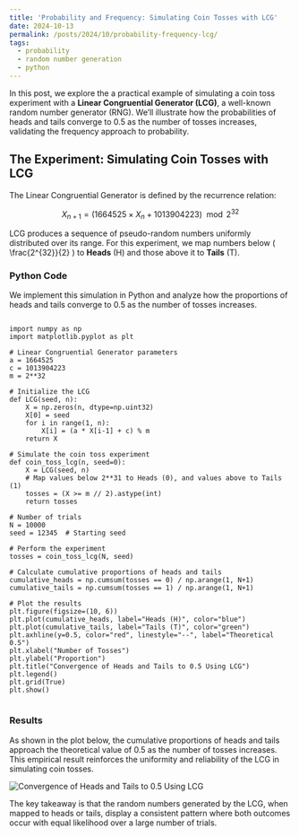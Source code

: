 ```yaml
---
title: 'Probability and Frequency: Simulating Coin Tosses with LCG'
date: 2024-10-13
permalink: /posts/2024/10/probability-frequency-lcg/
tags:
  - probability
  - random number generation
  - python
---
```


In this post, we explore the a practical example of simulating a coin toss experiment with a **Linear Congruential Generator (LCG)**, a well-known random number generator (RNG). We’ll illustrate how the probabilities of heads and tails converge to 0.5 as the number of tosses increases, validating the frequency approach to probability.


## The Experiment: Simulating Coin Tosses with LCG

The Linear Congruential Generator is defined by the recurrence relation:

$$
X_{n+1} = (1664525 \times X_n + 1013904223) \mod 2^{32}
$$

LCG produces a sequence of pseudo-random numbers uniformly distributed over its range. For this experiment, we map numbers below \( \frac{2^{32}}{2} \) to **Heads** (H) and those above it to **Tails** (T). 

### Python Code

We implement this simulation in Python and analyze how the proportions of heads and tails converge to 0.5 as the number of tosses increases.







  <pre><code>
import numpy as np
import matplotlib.pyplot as plt

# Linear Congruential Generator parameters
a = 1664525
c = 1013904223
m = 2**32

# Initialize the LCG
def LCG(seed, n):
    X = np.zeros(n, dtype=np.uint32)
    X[0] = seed
    for i in range(1, n):
        X[i] = (a * X[i-1] + c) % m
    return X

# Simulate the coin toss experiment
def coin_toss_lcg(n, seed=0):
    X = LCG(seed, n)
    # Map values below 2**31 to Heads (0), and values above to Tails (1)
    tosses = (X >= m // 2).astype(int)
    return tosses

# Number of trials
N = 10000
seed = 12345  # Starting seed

# Perform the experiment
tosses = coin_toss_lcg(N, seed)

# Calculate cumulative proportions of heads and tails
cumulative_heads = np.cumsum(tosses == 0) / np.arange(1, N+1)
cumulative_tails = np.cumsum(tosses == 1) / np.arange(1, N+1)

# Plot the results
plt.figure(figsize=(10, 6))
plt.plot(cumulative_heads, label="Heads (H)", color="blue")
plt.plot(cumulative_tails, label="Tails (T)", color="green")
plt.axhline(y=0.5, color="red", linestyle="--", label="Theoretical 0.5")
plt.xlabel("Number of Tosses")
plt.ylabel("Proportion")
plt.title("Convergence of Heads and Tails to 0.5 Using LCG")
plt.legend()
plt.grid(True)
plt.show()
  </code></pre>

### Results

As shown in the plot below, the cumulative proportions of heads and tails approach the theoretical value of 0.5 as the number of tosses increases. This empirical result reinforces the uniformity and reliability of the LCG in simulating coin tosses.

![Convergence of Heads and Tails to 0.5 Using LCG](/images/coin.png)

The key takeaway is that the random numbers generated by the LCG, when mapped to heads or tails, display a consistent pattern where both outcomes occur with equal likelihood over a large number of trials.

